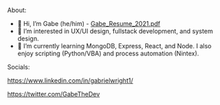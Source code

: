 About:
- 👋 Hi, I’m Gabe (he/him) - [Gabe_Resume_2021.pdf](https://github.com/gabrielwright1/gabrielwright1/files/6795477/Gabe_Resume_2021.pdf)
- 👀 I’m interested in UX/UI design, fullstack development, and system design. 
- 🌱 I’m currently learning MongoDB, Express, React, and Node. I also enjoy scripting (Python/VBA) and process automation (Nintex).

Socials: 

https://www.linkedin.com/in/gabrielwright1/

https://twitter.com/GabeTheDev

<!---
gabrielwright1/gabrielwright1 is a ✨ special ✨ repository because its `README.md` (this file) appears on your GitHub profile.
You can click the Preview link to take a look at your changes.
--->
